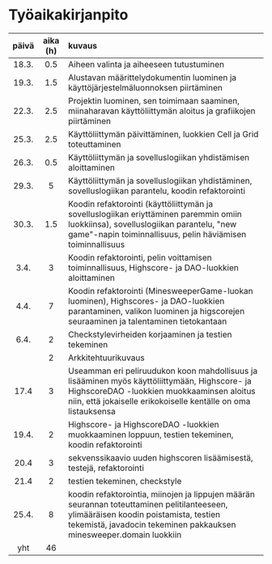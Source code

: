# Työaikakirjanpito

|päivä   |aika (h)   |kuvaus   |
|:------:|:----------:|:--------|
|18.3. | 0.5 | Aiheen valinta ja aiheeseen tutustuminen |
|19.3. | 1.5 | Alustavan määrittelydokumentin luominen ja käyttöjärjestelmäluonnoksen piirtäminen |
|22.3. | 2.5 | Projektin luominen, sen toimimaan saaminen, miinaharavan käyttöliittymän aloitus ja grafiikojen piirtäminen |
|25.3. | 2.5 | Käyttöliittymän päivittäminen, luokkien Cell ja Grid toteuttaminen |
|26.3. | 0.5 | Käyttöliittymän ja sovelluslogiikan yhdistämisen aloittaminen |
|29.3. | 5 | Käyttöliittymän ja sovelluslogiikan yhdistäminen, sovelluslogiikan parantelu, koodin refaktorointi |
|30.3. | 1.5 | Koodin refaktorointi (käyttöliittymän ja sovelluslogiikan eriyttäminen paremmin omiin luokkiinsa), sovelluslogiikan parantelu, "new game"-napin toiminnallisuus, pelin häviämisen toiminnallisuus |
|3.4. | 3 | Koodin refaktorointi, pelin voittamisen toiminnallisuus, Highscore- ja DAO-luokkien aloittaminen |
|4.4. | 7 | Koodin refaktorointi (MinesweeperGame-luokan luominen), Highscores- ja DAO-luokkien parantaminen, valikon luominen ja higscorejen seuraaminen ja talentaminen tietokantaan |
|6.4. | 2 | Checkstylevirheiden korjaaminen ja testien tekeminen |
| | 2 | Arkkitehtuurikuvaus |
| 17.4 | 3 | Useamman eri peliruudukon koon mahdollisuus ja lisääminen myös käyttöliittymään, Highscore- ja HighscoreDAO -luokkien muokkaaminsen aloitus niin, että jokaiselle erikokoiselle kentälle on oma listauksensa |
| 19.4. | 2 | Highscore- ja HighscoreDAO -luokkien muokkaaminen loppuun, testien tekeminen, koodin refaktorointi |
| 20.4 | 3 | sekvenssikaavio uuden highscoren lisäämisestä, testejä, refaktorointi|
| 21.4 | 2 | testien tekeminen, checkstyle |
| 25.4. | 8 | koodin refaktorointia, miinojen ja lippujen määrän seurannan toteuttaminen pelitilanteeseen, ylimääräisen koodin poistamista, testien tekemistä, javadocin tekeminen pakkauksen minesweeper.domain luokkiin |
| yht | 46 | |
